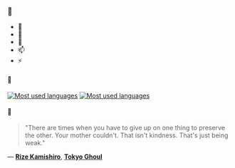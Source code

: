 ### 👋

- 🔭
- 🌱
- 💬
- 📫
- ⚡

#### 🧏

[![Most used languages](https://github-readme-stats-aynah.vercel.app/api/top-langs/?username=aynh&theme=solarized-dark&langs_count=6&layout=compact&hide_title=true)](https://github.com/anuraghazra/github-readme-stats#gh-dark-mode-only)
[![Most used languages](https://github-readme-stats-aynah.vercel.app/api/top-langs/?username=aynh&theme=solarized-light&langs_count=6&layout=compact&hide_title=true)](https://github.com/anuraghazra/github-readme-stats#gh-light-mode-only)

#### 💬

> "There are times when you have to give up on one thing to preserve the other. Your mother couldn't. That isn't kindness. That's just being weak."

&mdash; [**Rize Kamishiro**](https://myanimelist.net/character.php?q=Rize%20Kamishiro&cat=character), [**Tokyo Ghoul**](https://myanimelist.net/search/all?q=Tokyo%20Ghoul&cat=all)
